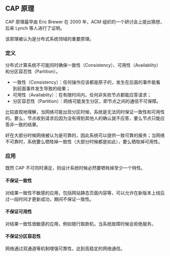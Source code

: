 ## CAP 原理

CAP 原理最早由 Eric Brewer 在 2000 年，ACM 组织的一个研讨会上提出猜想，后来 Lynch 等人进行了证明。

该原理被认为是分布式系统领域的重要原理。

### 定义
分布式计算系统不可能同时确保一致性（Consistency）、可用性（Availablity）和分区容忍性（Partition）。

* 一致性（Consistency）：任何操作应该都是原子的，发生在后面的事件能看到前面事件发生导致的结果；
* 可用性（Availablity）：在有限时间内，任何非失败节点都能应答请求；
* 分区容忍性（Partition）：网络可能发生分区，即节点之间的通信不可保障。

比较直观地理解，当网络可能出现分区时候，系统是无法同时保证一致性和可用性的。要么，节点收到请求后因为没有得到其他人的确认就不应答，要么节点只能应答非一致的结果。

好在大部分时候网络被认为是可靠的，因此系统可以提供一致可靠的服务；当网络不可靠时，系统要么牺牲掉一致性（大部分时候都是如此），要么牺牲掉可用性。


### 应用

既然 CAP 不可同时满足，则设计系统时候必然要牺牲掉至少一个特性。

#### 不保证一致性
对结果一致性不敏感的应用，包括网站静态页面内容等，可以允许在新版本上线后过一段时间才更新成功，期间不保证一致性。

#### 不保证可用性
对结果一致性很敏感的应用，例如银行取款机，当系统故障时候会拒绝服务。

#### 不保证分区容忍性
网络通过双通道等机制增强可靠性，达到高稳定的网络通信。

